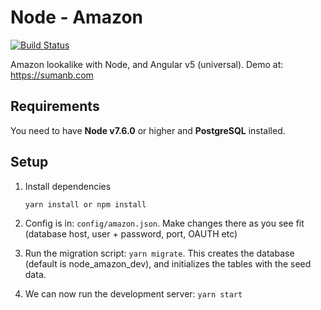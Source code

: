 # Node - Amazon
[![Build Status](https://travis-ci.org/sumanbh/node-amazon.svg?branch=master)](https://travis-ci.org/sumanbh/node-amazon)

Amazon lookalike with Node, and Angular v5 (universal). Demo at: https://sumanb.com

## Requirements
You need to have **Node v7.6.0** or higher and **PostgreSQL** installed.

## Setup
1. Install dependencies
    ```
    yarn install or npm install
    ```
    
2. Config is in: ``config/amazon.json``. Make changes there as you see fit (database host, user + password, port, OAUTH etc)
    
3. Run the migration script: ``yarn migrate``. This creates the database (default is node_amazon_dev), and initializes the tables with the seed data.

4. We can now run the development server: ```yarn start```
